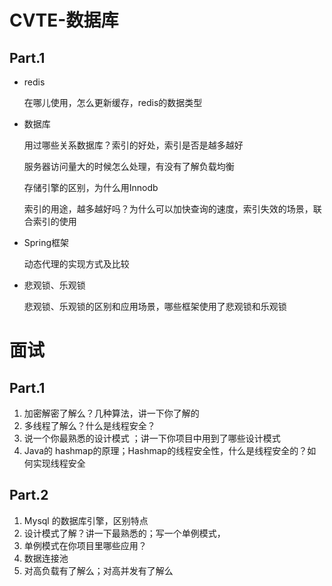 # CVTE-数据库

## Part.1

- redis

  在哪儿使用，怎么更新缓存，redis的数据类型

- 数据库

  用过哪些关系数据库？索引的好处，索引是否是越多越好

  服务器访问量大的时候怎么处理，有没有了解负载均衡

  存储引擎的区别，为什么用Innodb

  索引的用途，越多越好吗？为什么可以加快查询的速度，索引失效的场景，联合索引的使用

- Spring框架

   动态代理的实现方式及比较

- 悲观锁、乐观锁

  悲观锁、乐观锁的区别和应用场景，哪些框架使用了悲观锁和乐观锁

# 面试

## Part.1

 1. 加密解密了解么？几种算法，讲一下你了解的   
 2. 多线程了解么？什么是线程安全？   
 3. 说一个你最熟悉的设计模式 ；讲一下你项目中用到了哪些设计模式   
 4. Java的 hashmap的原理；Hashmap的线程安全性，什么是线程安全的？如何实现线程安全 


## Part.2

1. Mysql 的数据库引擎，区别特点    
2. 设计模式了解？讲一下最熟悉的；写一个单例模式，
3. 单例模式在你项目里哪些应用？    
4. 数据连接池   
5. 对高负载有了解么；对高并发有了解么